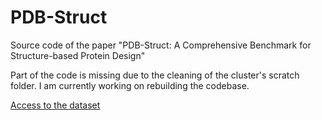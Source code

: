 # PDB-Struct
Source code of the paper "PDB-Struct: A Comprehensive Benchmark for Structure-based Protein Design"


Part of the code is missing due to the cleaning of the cluster's scratch folder. I am currently working on rebuilding the codebase. 

[Access to the dataset](https://drive.google.com/drive/folders/1SrAFt_Ujn-3d-ki_j0yx8-2QwtKPMDpd?usp=sharing)
